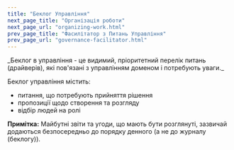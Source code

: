 ```yaml
---
title: "Беклог Управління"
next_page_title: "Організація роботи"
next_page_url: "organizing-work.html"
prev_page_title: "Фасилітатор з Питань Управління"
prev_page_url: "governance-facilitator.html"
---
```



<div class="card summary"><div class="card-body">_Беклог в управління - це видимий, пріоритетний перелік питань (драйверів), які пов'язані з управлінням доменом і потребують уваги._
</div></div>

Беклог управління містить:

- питання, що потребують прийняття рішення
- пропозиції щодо створення та розгляду
- відбір людей на ролі

**Примітка:** Майбутні звіти та угоди, що мають бути розглянуті, зазвичай додаються безпосередньо до порядку денного (а не до журналу (беклогу)).